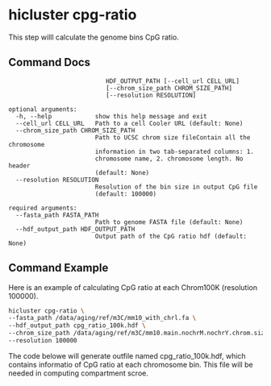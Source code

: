 # hicluster cpg-ratio
This step willl calculate the genome bins CpG ratio.

## Command Docs

```usage: hicluster cpg-ratio [-h] --fasta_path FASTA_PATH --hdf_output_path
                           HDF_OUTPUT_PATH [--cell_url CELL_URL]
                           [--chrom_size_path CHROM_SIZE_PATH]
                           [--resolution RESOLUTION]

optional arguments:
  -h, --help            show this help message and exit
  --cell_url CELL_URL   Path to a cell Cooler URL (default: None)
  --chrom_size_path CHROM_SIZE_PATH
                        Path to UCSC chrom size fileContain all the chromosome
                        information in two tab-separated columns: 1.
                        chromosome name, 2. chromosome length. No header
                        (default: None)
  --resolution RESOLUTION
                        Resolution of the bin size in output CpG file
                        (default: 100000)

required arguments:
  --fasta_path FASTA_PATH
                        Path to genome FASTA file (default: None)
  --hdf_output_path HDF_OUTPUT_PATH
                        Output path of the CpG ratio hdf (default: None)
```

## Command Example
Here is an example of calculating CpG ratio at each Chrom100K (resolution 100000). 

```bash
hicluster cpg-ratio \
--fasta_path /data/aging/ref/m3C/mm10_with_chrl.fa \
--hdf_output_path cpg_ratio_100k.hdf \
--chrom_size_path /data/aging/ref/m3C/mm10.main.nochrM.nochrY.chrom.sizes \
--resolution 100000
```
The code belowe will generate outfile named cpg_ratio_100k.hdf, which contains informatio of CpG ratio at each chromosome bin. This file will be needed in computing compartment scroe. 